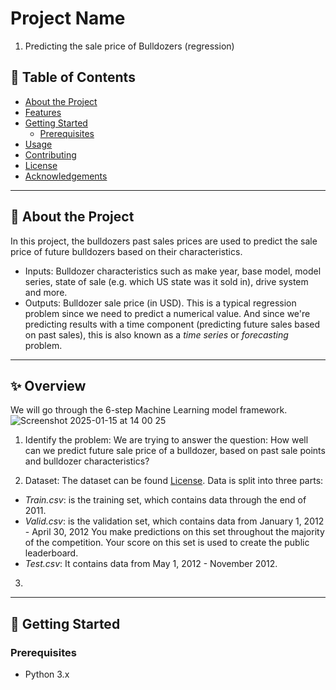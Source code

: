 # Project Name  
1. Predicting the sale price of Bulldozers  (regression)

## 📖 Table of Contents
- [About the Project](#about-the-project)  
- [Features](#features)  
- [Getting Started](#getting-started)  
  - [Prerequisites](#prerequisites)  
- [Usage](#usage)  
- [Contributing](#contributing)  
- [License](#license)  
- [Acknowledgements](#acknowledgements)  

---

## 📝 About the Project  
In this project, the bulldozers past sales prices are used to predict the sale price of future bulldozers based on their characteristics.
- Inputs: Bulldozer characteristics such as make year, base model, model series, state of sale (e.g. which US state was it sold in), drive system and more.
- Outputs: Bulldozer sale price (in USD).
This is a typical regression problem since we need to predict a numerical value. And since we're predicting results with a time component (predicting future sales based on past sales), this is also known as a *time series* or *forecasting* problem.
---

## ✨ Overview
We will go through the 6-step Machine Learning model framework. 
![Screenshot 2025-01-15 at 14 00 25](https://github.com/user-attachments/assets/e506b7d9-162b-4265-aecb-6efa040ab20d)

1. Identify the problem:
We are trying to answer the question: How well can we predict future sale price of a bulldozer, based on past sale points and bulldozer characteristics?

2. Dataset: The dataset can be found [License]([#license](https://www.kaggle.com/c/bluebook-for-bulldozers/data)). Data is split into three parts:

- *Train.csv*: is the training set, which contains data through the end of 2011.
- *Valid.csv*: is the validation set, which contains data from January 1, 2012 - April 30, 2012 You make predictions on this set throughout the majority of the competition. Your score on this set is used to create the public leaderboard.
- *Test.csv*: It contains data from May 1, 2012 - November 2012.

3. 
---

## 🚀 Getting Started  

### Prerequisites   
- Python 3.x  


